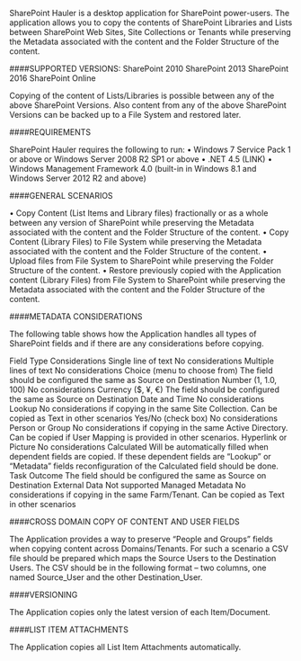 SharePoint Hauler is a desktop application for SharePoint power-users. The application allows you to copy the contents of SharePoint Libraries and Lists between SharePoint Web Sites, Site Collections or Tenants while preserving the Metadata associated with the content and the Folder Structure of the content.

####SUPPORTED VERSIONS:
SharePoint 2010
SharePoint 2013
SharePoint 2016
SharePoint Online

Copying of the content of Lists/Libraries is possible between any of the above SharePoint Versions.
Also content from any of the above SharePoint Versions can be backed up to a File System and restored later.

####REQUIREMENTS

SharePoint Hauler requires the following to run:
•	Windows 7 Service Pack 1 or above or Windows Server 2008 R2 SP1 or above
•	.NET 4.5 (LINK)
•	Windows Management Framework 4.0 (built-in in Windows 8.1 and Windows Server 2012 R2 and above)

####GENERAL SCENARIOS

•	Copy Content (List Items and Library files) fractionally or as a whole between any version of SharePoint while preserving the Metadata associated with the content and the Folder Structure of the content.
•	Copy Content (Library Files) to File System while preserving the Metadata associated with the content and the Folder Structure of the content.
•	Upload files from File System to SharePoint while preserving the Folder Structure of the content.
•	Restore previously copied with the Application content (Library Files) from File System to SharePoint while preserving the Metadata associated with the content and the Folder Structure of the content.

####METADATA CONSIDERATIONS

The following table shows how the Application handles all types of SharePoint fields and if there are any considerations before copying.

Field Type						Considerations
Single line of text				No considerations
Multiple lines of text			No considerations
Choice (menu to choose from)	The field should be configured the same as Source on Destination
Number (1, 1.0, 100)			No considerations
Currency ($, ¥, €)				The field should be configured the same as Source on Destination
Date and Time					No considerations
Lookup							No considerations if copying in the same Site Collection. Can be copied as Text in other scenarios
Yes/No (check box)				No considerations
Person or Group					No considerations if copying in the same Active Directory. Can be copied if User Mapping is provided in other scenarios.
Hyperlink or Picture			No considerations
Calculated						Will be automatically filled when dependent fields are copied. If these dependent fields are “Lookup” or “Metadata” fields reconfiguration of the Calculated field should be done.
Task Outcome					The field should be configured the same as Source on Destination
External Data					Not supported
Managed Metadata				No considerations if copying in the same Farm/Tenant. Can be copied as Text in other scenarios

####CROSS DOMAIN COPY OF CONTENT AND USER FIELDS

The Application provides a way to preserve “People and Groups” fields when copying content across Domains/Tenants. For such a scenario a CSV file should be prepared which maps the Source Users to the Destination Users. The CSV should be in the following format – two columns, one named Source_User and the other Destination_User. 

####VERSIONING

The Application copies only the latest version of each Item/Document. 

####LIST ITEM ATTACHMENTS

The Application copies all List Item Attachments automatically.

